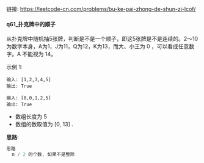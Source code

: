 链接:  https://leetcode-cn.com/problems/bu-ke-pai-zhong-de-shun-zi-lcof/

#### q61_扑克牌中的顺子

从扑克牌中随机抽5张牌，判断是不是一个顺子，即这5张牌是不是连续的。2～10为数字本身，A为1，J为11，Q为12，K为13，而大、小王为 0 ，可以看成任意数字。A 不能视为 14。



示例 1:

```
输入: [1,2,3,4,5]
输出: True

输入: [0,0,1,2,5]
输出: True
```

+ 数组长度为 5 
+ 数组的数取值为 [0, 13] .

**思路**: 

```java
思路
  n / 2 的个数, 如果不是整除
```









